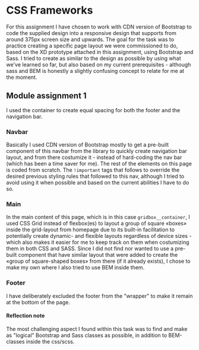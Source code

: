 # CSS Frameworks
For this assignment I have chosen to work with CDN version of Bootstrap to code the supplied design into a responsive design that supports from around 375px screen size and upwards. The goal for the task was to practice creating a specific page layout we were commissioned to do, based on the XD prototype attached in this assignment, using Bootstrap and Sass. I tried to create as similar to the design as possible by using what we've learned so far, but also based on my current prerequisites - although sass and BEM is honestly a slightly confusing concept to relate for me at the moment.  
## Module assignment 1 
I used the container to create equal spacing for both the footer and the navigation bar. 
### Navbar
Basically I used CDN version of Bootstrap mostly to get a pre-built component of this navbar from the library to quickly create navigation bar layout, and from there costumize it - instead of hard-coding the nav bar (which has been a time saver for me). The rest of the elements on this page is coded from scratch. The `!important` tags that follows to override the desired previous styling rules that followed to this nav, although I tried to avoid using it when possible and based on the current abilities I have to do so.
### Main
In the main content of this page, which is in this case `gridbox__container`, I used CSS Grid instead of flexbox(es) to layout a group of square «boxes» inside the grid-layout from homepage due to its built-in facilitation to potentially create dynamic- and flexible layouts regardless of device sizes - which also makes it easier for me to keep track on them when costumizing them in both CSS and SASS. Since I did not find nor wanted to use a pre-built component that have similar layout that were added to create the «group of square-shaped boxes» from there (if it already exists), I chose to make my own where I also tried to use BEM inside them. 
### Footer
I have deliberately excluded the footer from the "wrapper" to make it remain at the bottom of the page.
#### Reflection note 
The most challenging aspect I found within this task was to find and make as "logical" Bootstrap and Sass classes as possible, in addition to BEM-classes inside the css/scss. 
